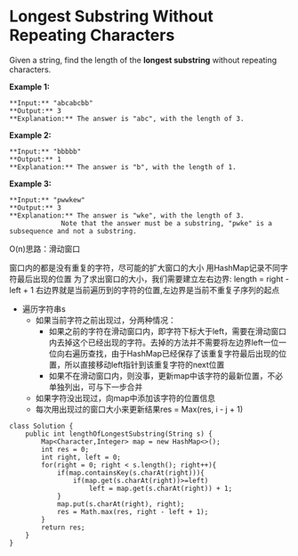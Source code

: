 # Longest Substring Without Repeating Characters

Given a string, find the length of the **longest substring** without repeating characters.

**Example 1:**
```
**Input:** "abcabcbb"
**Output:** 3 
**Explanation:** The answer is "abc", with the length of 3. 
```
**Example 2:**
```
**Input:** "bbbbb"
**Output:** 1
**Explanation:** The answer is "b", with the length of 1.
```
**Example 3:**
```
**Input:** "pwwkew"
**Output:** 3
**Explanation:** The answer is "wke", with the length of 3. 
             Note that the answer must be a substring, "pwke" is a subsequence and not a substring.
```
             

O(n)思路：滑动窗口

窗口内的都是没有重复的字符，尽可能的扩大窗口的大小
用HashMap记录不同字符最后出现的位置
为了求出窗口的大小，我们需要建立左右边界: length = right - left + 1
右边界就是当前遍历到的字符的位置,左边界是当前不重复子序列的起点
 
* 遍历字符串s
  * 如果当前字符之前出现过，分两种情况：
    * 如果之前的字符在滑动窗口内，即字符下标大于left，需要在滑动窗口内去掉这个已经出现的字符。去掉的方法并不需要将左边界left一位一位向右遍历查找，由于HashMap已经保存了该重复字符最后出现的位置，所以直接移动left指针到该重复字符的next位置
    * 如果不在滑动窗口内，则没事，更新map中该字符的最新位置，不必单独列出，可与下一步合并
  * 如果字符没出现过，向map中添加该字符的位置信息
  * 每次用出现过的窗口大小来更新结果res = Max(res, i - j + 1)
 
```
class Solution {
    public int lengthOfLongestSubstring(String s) {      
        Map<Character,Integer> map = new HashMap<>();
        int res = 0;
        int right, left = 0;
        for(right = 0; right < s.length(); right++){
            if(map.containsKey(s.charAt(right))){
                if(map.get(s.charAt(right))>=left)
                    left = map.get(s.charAt(right)) + 1;
            }
            map.put(s.charAt(right), right);
            res = Math.max(res, right - left + 1);
        }
        return res;
    }
}
```
